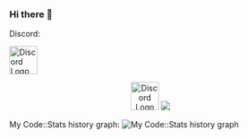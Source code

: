### Hi there 👋

Discord:

<a href="https://discord.com/users/509649636584194048" target="_blank"><img src="https://cdn.rawgit.com/NNTin/discord-logo/f4333344/src/assets/animateddiscord.svg" alt="Discord Logo" width="50" height="50"></a>

<p align="center">
  <a href="https://discord.com/users/509649636584194048" target="_blank"><img src="https://cdn.rawgit.com/NNTin/discord-logo/f4333344/src/assets/animateddiscord.svg" alt="Discord Logo" width="50" height="50"></a>
  <a href="https://www.linkedin.com/in/nur-zaman1/" target="_blank">
    <img src="https://skillicons.dev/icons?i=linkedin" />
  </a>
</p>

My Code::Stats history graph:
![My Code::Stats history graph](https://codestats-readme.wegfan.cn/history-graph/nur-zaman?bg_color=111&text_color=aaa&grid_color=333&language_colors=["3e4053","cc4b48","518fbd","ba7a2b","60bd68","f17cb0","b2912f","c71585","b276b2"])

<!--
**nur-zaman/nur-zaman** is a ✨ _special_ ✨ repository because its `README.md` (this file) appears on your GitHub profile.

Here are some ideas to get you started:

- 🔭 I’m currently working on ...
- 🌱 I’m currently learning ...
- 👯 I’m looking to collaborate on ...
- 🤔 I’m looking for help with ...
- 💬 Ask me about ...
- 📫 How to reach me: ...
- 😄 Pronouns: ...
- ⚡ Fun fact: ...
-->
